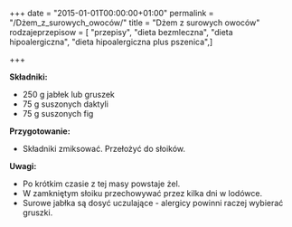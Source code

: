 +++
date = "2015-01-01T00:00:00+01:00"
permalink = "/Dżem_z_surowych_owoców/"
title = "Dżem z surowych owoców"
rodzajeprzepisow = [ "przepisy", "dieta bezmleczna", "dieta hipoalergiczna", "dieta hipoalergiczna plus pszenica",]

+++

**Składniki:**

-   250 g jabłek lub gruszek
-   75 g suszonych daktyli
-   75 g suszonych fig

**Przygotowanie:**

-   Składniki zmiksować. Przełożyć do słoików.

**Uwagi:**

-   Po krótkim czasie z tej masy powstaje żel.
-   W zamkniętym słoiku przechowywać przez kilka dni w lodówce.
-   Surowe jabłka są dosyć uczulające - alergicy powinni raczej wybierać gruszki.
